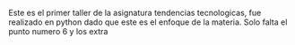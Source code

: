 Este es el primer taller de la asignatura tendencias tecnologicas, fue realizado en python dado que este es el enfoque de la materia. Solo falta el punto numero 6 y los extra